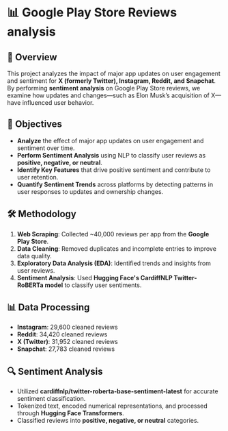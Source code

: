 # 📊 Google Play Store Reviews analysis

## 📌 Overview
This project analyzes the impact of major app updates on user engagement and sentiment for **X (formerly Twitter), Instagram, Reddit, and Snapchat**. By performing **sentiment analysis** on Google Play Store reviews, we examine how updates and changes—such as Elon Musk’s acquisition of X—have influenced user behavior.

## 🎯 Objectives
- **Analyze** the effect of major app updates on user engagement and sentiment over time.
- **Perform Sentiment Analysis** using NLP to classify user reviews as **positive, negative, or neutral**.
- **Identify Key Features** that drive positive sentiment and contribute to user retention.
- **Quantify Sentiment Trends** across platforms by detecting patterns in user responses to updates and ownership changes.

## 🛠️ Methodology
1. **Web Scraping**: Collected ~40,000 reviews per app from the **Google Play Store**.
2. **Data Cleaning**: Removed duplicates and incomplete entries to improve data quality.
3. **Exploratory Data Analysis (EDA)**: Identified trends and insights from user reviews.
4. **Sentiment Analysis**: Used **Hugging Face's CardiffNLP Twitter-RoBERTa model** to classify user sentiments.

## 📊 Data Processing
- **Instagram**: 29,600 cleaned reviews
- **Reddit**: 34,420 cleaned reviews
- **X (Twitter)**: 31,952 cleaned reviews
- **Snapchat**: 27,783 cleaned reviews

## 🔍 Sentiment Analysis
- Utilized **cardiffnlp/twitter-roberta-base-sentiment-latest** for accurate sentiment classification.
- Tokenized text, encoded numerical representations, and processed through **Hugging Face Transformers**.
- Classified reviews into **positive, negative, or neutral** categories.


